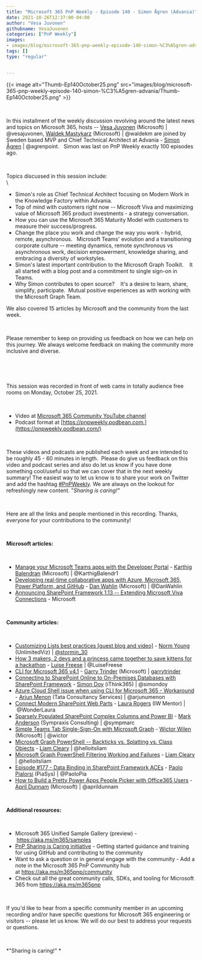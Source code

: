 ```yaml
---
title: "Microsoft 365 PnP Weekly - Episode 140 - Simon Ågren (Advania)"
date: 2021-10-26T12:37:00-04:00
author: "Vesa Juvonen"
githubname: VesaJuvonen
categories: ["PnP Weekly"]
images:
- images/blog/microsoft-365-pnp-weekly-episode-140-simon-%C3%A5gren-advania/Thumb-Ep140October25.png
tags: []
type: "regular"


---
```


{{< image alt="Thumb-Ep140October25.png" src="images/blog/microsoft-365-pnp-weekly-episode-140-simon-%C3%A5gren-advania/Thumb-Ep140October25.png" >}}

 

In this installment of the weekly discussion revolving around the latest
news and topics on Microsoft 365, hosts -- [Vesa
Juvonen](http://twitter.com/vesajuvonen) (Microsoft) |
\@vesajuvonen, [Waldek
Mastykarz](http://twitter.com/waldekm) (Microsoft) | \@waldekm are
joined by Sweden based MVP and Chief Technical Architect at Advania -
[Simon Ågren](http://twitter.com/agrenpoint) | \@agrenpoint.   Simon
was last on PnP Weekly exactly 100 episodes ago.    

 

Topics discussed in this session include: \
\

-   Simon's role as Chief Technical Architect focusing on Modern Work in
    the Knowledge Factory within Advania.
-   Top of mind with customers right now -- Microsoft Viva and
    maximizing value of Microsoft 365 product investments - a strategy
    conversation. 
-   How you can use the Microsoft 365 Maturity Model with customers to
    measure their success/progress.
-   Change the place you work and change the way you work - hybrid,
    remote, asynchronous.   Microsoft Teams' evolution and a
    transitioning corporate culture -- meeting dynamics, remote
    synchronous vs asynchronous work, decision empowerment, knowledge
    sharing, and embracing a diversity of workstyles. 
-   Simon's latest important contribution to the Microsoft Graph
    Toolkit.    It all started with a blog post and a commitment to
    single sign-on in Teams.  
-   Why Simon contributes to open source?    It's a desire to learn,
    share, simplify, participate.  Mutual positive experiences as with
    working with the Microsoft Graph Team. 

We also covered 15 articles by Microsoft and the community from the last
week. 

 

Please remember to keep on providing us feedback on how we can help on
this journey. We always welcome feedback on making the community more
inclusive and diverse.

 



 

This session was recorded in front of web cams in totally audience free
rooms on Monday, October 25, 2021.

 


-   Video at [Microsoft 365 Community YouTube
    channel](https://aka.ms/m365pnp-videos)
-   Podcast format
    at [https://pnpweekly.podbean.com.](https://pnpweekly.podbean.com/)

 

These videos and podcasts are published each week and are intended to be
roughly 45 - 60 minutes in length.  Please do give us feedback on this
video and podcast series and also do let us know if you have done
something cool/useful so that we can cover that in the next weekly
summary! The easiest way to let us know is to share your work on Twitter
and add the
hashtag [#PnPWeekly](https://twitter.com/search?q=%23pnpweekly). We are
always on the lookout for refreshingly new content. "*Sharing is
caring!"* 

 

Here are all the links and people mentioned in this recording. Thanks,
everyone for your contributions to the community!

 

**Microsoft articles:**


 

-   [Manage your Microsoft Teams apps with the Developer
    Portal](https://devblogs.microsoft.com/microsoft365dev/manage-your-microsoft-teams-apps-with-the-developer-portal/)
    - [Karthig Balendran](https://twitter.com/KarthigBalendr1)
    (Microsoft) | \@KarthigBalendr1
-   [Developing real-time collaborative apps with Azure, Microsoft 365,
    Power Platform, and
    GitHub](https://devblogs.microsoft.com/microsoft365dev/developing-real-time-collaborative-apps-with-azure-microsoft-365-power-platform-and-github/) -
    [Dan Wahlin](https://twitter.com/DanWahlin) (Microsoft)
    | \@DanWahlin
-   [Announcing SharePoint Framework 1.13 -- Extending Microsoft Viva
    Connections](https://devblogs.microsoft.com/microsoft365dev/announcing-sharepoint-framework-1-13-extending-microsoft-viva-connections/) -
    Microsoft

 

**Community articles:**


 

-   [Customizing Lists best practices \[guest blog and
    video\]](https://techcommunity.microsoft.com/t5/microsoft-sharepoint-blog/customizing-lists-best-practices-guest-blog-and-video/ba-p/2858509) -
    [Norm Young](http://twitter.com/stormin_30) (UnlimitedViz)
    | [\@stormin_30](https://techcommunity.microsoft.com/t5/user/viewprofilepage/user-id/764913)
-   [How 3 makers, 2 devs and a princess came together to save kittens
    for a
    hackathon](https://techcommunity.microsoft.com/t5/microsoft-365-pnp-blog/how-3-makers-2-devs-and-a-princess-came-together-to-save-kittens/ba-p/2877335) -
    [Luise Freese](https://twitter.com/LuiseFreese) | \@LuiseFreese
-   [CLI for Microsoft 365
    v4.1](https://techcommunity.microsoft.com/t5/microsoft-365-pnp-blog/cli-for-microsoft-365-v4-1/ba-p/2858687) -
    [Garry Trinder](https://twitter.com/garrytrinder) (Microsoft)
    | [garrytrinder](https://github.com/garrytrinder)
-   [Connecting to SharePoint Online to On-Premises Databases with
    SharePoint
    Framework](https://techcommunity.microsoft.com/t5/microsoft-365-pnp-blog/connecting-to-sharepoint-online-to-on-premises-databases-with/ba-p/2843624) -
    [Simon Doy](https://twitter.com/simondoy) (iThink365) | \@simondoy
-   [Azure Cloud Shell issue when using CLI for Microsoft 365 -
    Workaround](https://techcommunity.microsoft.com/t5/microsoft-365-pnp-blog/azure-cloud-shell-issue-when-using-cli-for-microsoft-365/ba-p/2845590) -
    [Arjun Menon](https://twitter.com/arjunumenon) (Tata Consultancy
    Services) | \@arjunumenon
-   [Connect Modern SharePoint Web
    Parts](https://wonderlaura.com/2021/10/22/connect-modern-sharepoint-web-parts/?utm_source=feedburner&utm_medium=feed&utm_campaign=Feed%3A+LauraRogers+%28Laura+Rogers%2C+SharePoint+MVP%29) -
    [Laura Rogers](https://twitter.com/WonderLaura) (IW Mentor)
    | \@WonderLaura
-   [Sparsely Populated SharePoint Complex Columns and Power
    BI](https://sympmarc.com/2021/10/21/sparsely-populated-sharepoint-complex-columns-and-power-bi/) -
    [Mark Anderson](https://twitter.com/sympmarc) (Sympraxis Consulting)
    | \@sympmarc
-   [Simple Teams Tab Single-Sign-On with Microsoft
    Graph](https://www.wictorwilen.se/blog/simple-teams-tab-single-sign-on-with-microsoft-graph/?utm_source=feedburner&utm_medium=feed&utm_campaign=Feed%3A+WictorWilen+%28Wictor+Wil%C3%A9n%29) -
    [Wictor Wilen](https://twitter.com/wictor) (Microsoft) | \@wictor
-   [Microsoft Graph PowerShell -- Backticks vs. Splatting vs. Class
    Objects](https://helloitsliam.com/2021/10/22/microsoft-graph-powershell-backticks-vs-splatting-vs-class-objects/?utm_source=feedburner&utm_medium=feed&utm_campaign=Feed%3A+helloitsliam+%28Liam+Cleary+%5BMVP%5D%29) -
    [Liam Cleary](https://twitter.com/helloitsliam) | \@helloitsliam
-   [Microsoft Graph PowerShell Filtering Working and
    Failures](https://helloitsliam.com/2021/10/19/microsoft-graph-powershell-filtering-working-and-failures/?utm_source=feedburner&utm_medium=feed&utm_campaign=Feed%3A+helloitsliam+%28Liam+Cleary+%5BMVP%5D%29) -
    [Liam Cleary](https://twitter.com/helloitsliam) | \@helloitsliam
-   [Episode #177 - Data Binding in SharePoint Framework
    ACEs](https://www.youtube.com/watch?v=exWqBguOdmo) - [Paolo
    Pialorsi](https://twitter.com/PaoloPia) (PiaSys) | \@PaoloPia
-   [How to Build a Pretty Power Apps People Picker with Office365
    Users](https://www.youtube.com/watch?v=SRKHfv4XYJE) - [April
    Dunnam](https://twitter.com/aprildunnam) (Microsoft)
    | \@aprildunnam

 

**Additional resources:**


 

-   Microsoft 365 Unified Sample Gallery (preview)
    - <https://aka.ms/m365/samples> 
-   [PnP Sharing is Caring
    initiative](https://aka.ms/sharing-is-caring) - Getting started
    guidance and training for using GitHub and contributing to the
    community
-   Want to ask a question or in general engage with the community - Add
    a note in the Microsoft 365 PnP Community hub
    at <https://aka.ms/m365pnp/community>
-   Check out all the great community calls, SDKs, and tooling for
    Microsoft 365 from <https://aka.ms/m365pnp>

 

If you'd like to hear from a specific community member in an upcoming
recording and/or have specific questions for Microsoft 365 engineering
or visitors -- please let us know. We will do our best to address your
requests or questions.

 

*"Sharing is caring!" *
